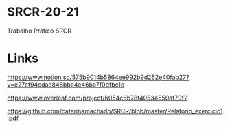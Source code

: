# SRCR-20-21
Trabalho Pratico SRCR 

# Links
https://www.notion.so/575b9014b5864ee992b9d252e40fab27?v=e27cf94cdae848bba4e46ba7f0dfbc1e

https://www.overleaf.com/project/6054c6b78f40534550af79f2

https://github.com/catarinamachado/SRCR/blob/master/Relatorio_exercicio1.pdf
